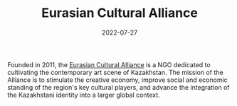 ﻿---
title: "Eurasian Cultural Alliance"
linkTitle: "Eurasian Cultural Alliance"
date: 2022-07-27
countries: ["Kazakhstan"]
category: ["Local NGO"]
tags: ["general NGO", "culture", "art"]
date_start: [2011]
date_end: []
data_type: ["qualitative", "discourse", "art"] 
language: ["Russian", "English"]
description: 
  Eurasian Cultural Alliance is a NGO dedicated to cultivating the contemporary art scene of Kazakhstan.
---

Founded in 2011, the [Eurasian Cultural Alliance](https://en.cultura.kz/) is a NGO dedicated to cultivating the contemporary art scene of Kazakhstan. The mission of the Alliance is to stimulate the creative economy, improve social and economic standing of the region's key cultural players, and advance the integration of the Kazakhstani identity into a larger global context. 
